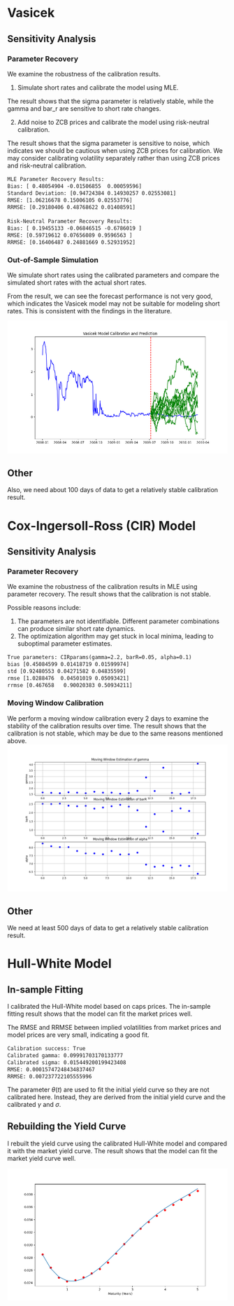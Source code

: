
# Vasicek


## Sensitivity Analysis

### Parameter Recovery

We examine the robustness of the calibration results.

1. Simulate short rates and calibrate the model using MLE. 

The result shows that the sigma parameter is relatively stable, while the gamma and bar_r are sensitive to short rate changes.

2. Add noise to ZCB prices and calibrate the model using risk-neutral calibration.

The result shows that the sigma parameter is sensitive to noise, which indicates we should be cautious when using ZCB prices for calibration. We may consider calibrating volatility separately rather than using ZCB prices and risk-neutral calibration.

```plaintext
MLE Parameter Recovery Results:
Bias: [ 0.48054904 -0.01506855  0.00059596]
Standard Deviation: [0.94724384 0.14930257 0.02553081]
RMSE: [1.06216678 0.15006105 0.02553776]
RRMSE: [0.29180406 0.48768622 0.01408591]

Risk-Neutral Parameter Recovery Results:
Bias: [ 0.19455133 -0.06846515 -0.6786019 ]
RMSE: [0.59719612 0.07656089 0.9596563 ]
RRMSE: [0.16406487 0.24881669 0.52931952]
```

### Out-of-Sample Simulation 

We simulate short rates using the calibrated parameters and compare the simulated short rates with the actual short rates.

From the result, we can see the forecast performance is not very good, which indicates the Vasicek model may not be suitable for modeling short rates. This is consistent with the findings in the literature.


![Out-of-Sample Simulation](../scripts/results/vasicek_calibration.png)

## Other

Also, we need about 100 days of data to get a relatively stable calibration result.


# Cox-Ingersoll-Ross (CIR) Model


## Sensitivity Analysis

### Parameter Recovery

We examine the robustness of the calibration results in MLE using parameter recovery. The result shows that the calibration is not stable.

Possible reasons include:

1. The parameters are not identifiable. Different parameter combinations can produce similar short rate dynamics.
2. The optimization algorithm may get stuck in local minima, leading to suboptimal parameter estimates.


```plaintext
True parameters: CIRparams(gamma=2.2, barR=0.05, alpha=0.1)
bias [0.45084599 0.01418719 0.01599974]
std [0.92480553 0.04271582 0.04835599]
rmse [1.0288476  0.04501019 0.05093421]
rrmse [0.467658   0.90020383 0.50934211]
```

### Moving Window Calibration
We perform a moving window calibration every 2 days to examine the stability of the calibration results over time.
The result shows that the calibration is not stable, which may be due to the same reasons mentioned above.
![Moving Window Calibration](../scripts/results/CIR_moving_window_estimation.png)

    
## Other

We need at least 500 days of data to get a relatively stable calibration result.


# Hull-White Model

## In-sample Fitting

I calibrated the Hull-White model based on caps prices. The in-sample fitting result shows that the model can fit the market prices well.

The RMSE and RRMSE between implied volatilities from market prices and model prices are very small, indicating a good fit.

```plaintext
Calibration success: True
Calibrated gamma: 0.09991703170133777
Calibrated sigma: 0.015449200199423408
RMSE: 0.00015747248434837467
RRMSE: 0.007237722105555996
```

The parameter $\theta(t)$ are used to fit the initial yield curve so they are not calibrated here. Instead, they are derived from the initial yield curve and the calibrated $\gamma$ and $\sigma$.

## Rebuilding the Yield Curve

I rebuilt the yield curve using the calibrated Hull-White model and compared it with the market yield curve. The result shows that the model can fit the market yield curve well.

![Yield Curve Comparison](../scripts/results/hull_white_yield_curve.png)
